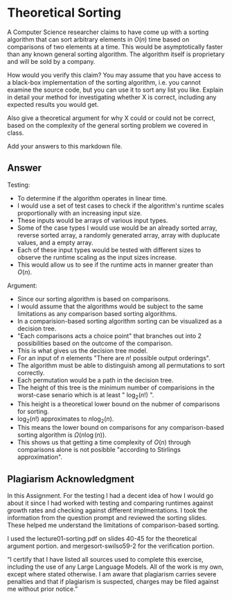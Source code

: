 # Theoretical Sorting

A Computer Science researcher claims to have come up with a sorting algorithm
that can sort arbitrary elements in $O(n)$ time based on comparisons of two
elements at a time. This would be asymptotically faster than any known general
sorting algorithm. The algorithm itself is proprietary and will be sold by a
company.

How would you verify this claim? You may assume that you have access to a
black-box implementation of the sorting algorithm, i.e. you cannot examine the
source code, but you can use it to sort any list you like. Explain in detail
your method for investigating whether X is correct, including any expected
results you would get.

Also give a theoretical argument for why X could or could not be correct, based
on the complexity of the general sorting problem we covered in class.

Add your answers to this markdown file.

## Answer 

Testing: 
- To determine if the algorithm operates in linear time.
- I would use a set of test cases to check if the algorithm's runtime scales proportionally with an increasing input size.
- These inputs would be arrays of various input types.
- Some of the case types I would use would be an already sorted array, reverse sorted array, a randomly generated array, array with 
  duplucate values, and a empty array.
- Each of these input types would be tested with different sizes to observe the runtime scaling as the input sizes increase.
- This would allow us to see if the runtime acts in manner greater than $O(n)$. 

Argument: 
- Since our sorting algorithm is based on comparisons.
- I would assume that the algorithms would be subject to the same limitations as any comparison based sorting algorithms. 
- In a comparision-based sorting algorithm sorting can be visualized as a decision tree.
- "Each comparisons acts a choice point" that branches out into 2 possibilities based on the outcome of the comparison.
- This is what gives us the decision tree model.
- For an input of $n$ elements "There are $n!$ possible output orderings".
- The algorithm must be able to distinguish among all permutations to sort correctly.
- Each permutation would be a path in the decision tree.
- The height of this tree is the minimum number of comparisions in the worst-case senario which is at least " $\log_{2}(n!)$ ".
- This height is a theoretical lower bound on the nubmer of comparisons for sorting.
- $\log_{2}(n!)$ approximates to $n\log_{2}(n)$.
- This means the lower bound on comparisons for any comparison-based sorting algorithm is
  $\Omega(n\log(n))$.
- This shows us that getting a time complexity of $O(n)$ through comparisons alone is not posibble "according to 
  Stirlings approximation".


## Plagiarism Acknowledgment

In this Assignment. For the testing I had a decent idea of how I would go about it since I had worked with testing and comparing runtimes against growth rates and checking against different implmentations. I took the information from the question prompt and reviewed the sorting slides. These helped me understand the limitations of comparison-based sorting.

I used the lecture01-sorting.pdf on slides 40-45 for the theoretical argument portion.
and mergesort-swilso59-2 for the verification portion.

“I certify that I have listed all sources used to complete this exercise, including the use
of any Large Language Models. All of the work is my own, except where stated
otherwise. I am aware that plagiarism carries severe penalties and that if plagiarism is
suspected, charges may be filed against me without prior notice.”
 


  
  
